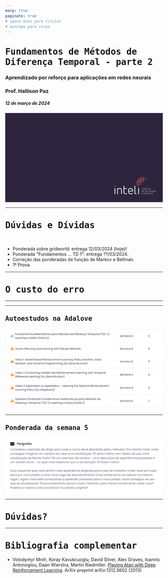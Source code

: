 ```yaml
---
marp: true
paginate: true
# space mono para titulos
# manrope para corpo 
---
```


<style>
    section {
        font-family: "Manrope", Arial;
    }
    h1, h2 {
        font-family: "Space Mono", monospace;
    }
</style>


<!-- _class: invert -->
<!-- _paginate: false -->

# Fundamentos de Métodos de Diferença Temporal - parte 2

### Aprendizado por reforço para aplicações em redes neurais

### Prof. Hallison Paz

##### 12 de março de 2024

![bg](styles/bg_inteli_04.jpeg)


---

<!-- _class: invert -->
<!-- _paginate: false -->
# Dúvidas e Dívidas

<br/>

- Ponderada sobre gridworld: entrega 12/03/2024 (hoje)!
- Ponderada "Fundamentos ... TD 1": entrega ??/03/2024.
- Correção das ponderadas de função de Markov e Bellman.
- 1ª Prova.

---

<!-- _class: invert -->
<!-- _paginate: false -->

# O custo do erro

---

<!-- _footer: Espaço em branco. -->

---
## Autoestudos na Adalove

![](img/s6_autoestudo_fundamentos.png)


---

## Ponderada da semana 5

![](img/s6_ponderada_fundamentos_td1.png)


---

# Dúvidas?

---

<!-- _class: invert -->
<!-- _backgroundColor: #2d253f-->
<!-- _paginate: false -->

# Bibliografia complementar

- Volodymyr Mnih, Koray Kavukcuoglu, David Silver, Alex Graves, Ioannis Antonoglou, Daan Wierstra, Martin Riedmiller. [Playing Atari with Deep Reinforcement Learning](https://arxiv.org/abs/1312.5602). ArXiv preprint arXiv:1312.5602 (2013)